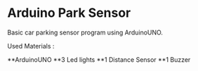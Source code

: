 # Arduino Park Sensor
 Basic car parking sensor program using ArduinoUNO.
 
Used Materials :

**ArduinoUNO
**3 Led lights
**1 Distance Sensor
**1 Buzzer
